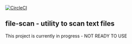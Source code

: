 [![CircleCI](https://circleci.com/gh/Pavel-Durov/file-scan/tree/develop.svg?style=svg)](https://circleci.com/gh/Pavel-Durov/file-scan/tree/develop)

## file-scan - utility to scan text files

This project is currently in progress - NOT READY TO USE